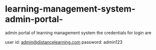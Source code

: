 # learning-management-system-admin-portal-
admin portal of learning management system
the credentials for login are 

user id: admin@distancelearning.com
password: admin123
